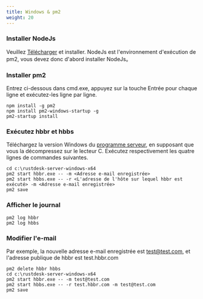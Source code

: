 ```yaml
---
title: Windows & pm2
weight: 20
---
```



### Installer NodeJs
Veuillez [Télécharger](https://nodejs.org/dist/v16.14.2/node-v16.14.2-x86.msi) et installer.
NodeJs est l'environnement d'exécution de pm2, vous devez donc d'abord installer NodeJs。

### Installer pm2
Entrez ci-dessous dans cmd.exe, appuyez sur la touche Entrée pour chaque ligne et exécutez-les ligne par ligne.
```
npm install -g pm2
npm install pm2-windows-startup -g
pm2-startup install
```

### Exécutez hbbr et hbbs
Téléchargez la version Windows du [programme serveur](https://github.com/rustdesk/rustdesk-server/releases), en supposant que vous la décompressez sur le lecteur C. Exécutez respectivement les quatre lignes de commandes suivantes.
```
cd c:\rustdesk-server-windows-x64
pm2 start hbbr.exe -- -m <Adresse e-mail enregistrée>
pm2 start hbbs.exe -- -r <L'adresse de l'hôte sur lequel hbbr est exécuté> -m <Adresse e-mail enregistrée>
pm2 save
```

### Afficher le journal
```
pm2 log hbbr
pm2 log hbbs
```

### Modifier l'e-mail
Par exemple, la nouvelle adresse e-mail enregistrée est test@test.com, et l'adresse publique de hbbr est test.hbbr.com
```
pm2 delete hbbr hbbs
cd c:\rustdesk-server-windows-x64
pm2 start hbbr.exe -- -m test@test.com
pm2 start hbbs.exe -- -r test.hbbr.com -m test@test.com
pm2 save
```